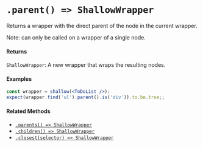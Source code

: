 # `.parent() => ShallowWrapper`

Returns a wrapper with the direct parent of the node in the current wrapper.

Note: can only be called on a wrapper of a single node.


#### Returns

`ShallowWrapper`: A new wrapper that wraps the resulting nodes.



#### Examples

```jsx
const wrapper = shallow(<ToDoList />);
expect(wrapper.find('ul').parent().is('div')).to.be.true;;
```

#### Related Methods

- [`.parents() => ShallowWrapper`](parents.md)
- [`.children() => ShallowWrapper`](children.md)
- [`.closest(selector) => ShallowWrapper`](closest.md)
